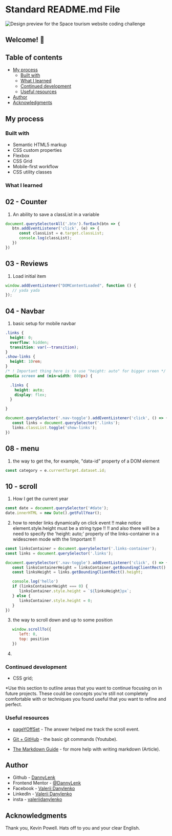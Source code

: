 # Standard README.md File

![Design preview for the Space tourism website coding challenge](./assets/preview.jpg)

## Welcome! 👋
## Table of contents

- [My process](#my-process)
  - [Built with](#built-with)
  - [What I learned](#what-i-learned)
  - [Continued development](#continued-development)
  - [Useful resources](#useful-resources)
- [Author](#author)
- [Acknowledgments](#acknowledgments)

## My process

### Built with

- Semantic HTML5 markup
- CSS custom properties
- Flexbox
- CSS Grid
- Mobile-first workflow
- CSS utility classes


### What I learned

## 02 - Counter

1) An ability to save a classList in a variable

```js
document.querySelectorAll('.btn').forEach(btn => {
   btn.addEventListener('click', (e) => {
      const classList = e.target.classList;
      console.log(classList);
   })
})
```

## 03 - Reviews

1) Load initial item

```js
window.addEventListener("DOMContentLoaded", function () {
   // yada yada
});
```

## 04 - Navbar

1) basic setup for mobile navbar

```css
.links {
  height: 0;
  overflow: hidden;
  transition: var(--transition);
}
.show-links {
  height: 10rem;
}
/* ! Important thing here is to use "height: auto" for bigger sreen */
@media screen and (min-width: 800px) {

  .links {
    height: auto;
    display: flex;
  }

}
```

```js
document.querySelector('.nav-toggle').addEventListener('click', () => {
   const links = document.querySelector('.links');
   links.classList.toggle('show-links');
})
```

## 08 - menu

1) the way to get the, for example, "data-id" property of a DOM element

```js
const category = e.currentTarget.dataset.id;
```

## 10 - scroll

1) How I get the current year

```js
const date = document.querySelector('#date');
date.innerHTML = new Date().getFullYear();
```

2) how to render links dynamically on click event
!! make notice element.style.height must be a string type !!
!! and also there will be a need to specify the 'height: auto;' property of the links-container in a widescreen mode with the !important !!

```js
const linksContainer = document.querySelector('.links-container');
const links = document.querySelector('.links');

document.querySelector('.nav-toggle').addEventListener('click', () => {
   const linksContainerHeight = linksContainer.getBoundingClientRect().height;
   const linksHeight = links.getBoundingClientRect().height;

   console.log('hello')
   if (linksContainerHeight === 0) {
      linksContainer.style.height = `${linksHeight}px`;
   } else {
      linksContainer.style.height = 0;
   }
})
```

3) the way to scroll down and up to some position

```js
   window.scrollTo({
      left: 0,
      top: position
   })
```

4) 



### Continued development

* CSS grid;

*Use this section to outline areas that you want to continue focusing on in future projects. These could be concepts you're still not completely comfortable with or techniques you found useful that you want to refine and perfect.

### Useful resources

- [pageYOffSet](https://stackoverflow.com/a/28144651/16906724) - The answer helped me track the scroll event.

- [Git + GitHub](https://www.youtube.com/watch?v=RGOj5yH7evk) - the basic git commands (Youtube).
- [The Markdown Guide](https://www.markdownguide.org/) - for more help with writing markdown (Article).

## Author

- Github - [DannyLenk](https://github.com/DannyLenk)
- Frontend Mentor - [@DannyLenk](https://www.frontendmentor.io/profile/DannyLenk)
- Facebook - [Valerii Danylenko](https://www.facebook.com/valerii.danylenko)
- LinkedIn - [Valerii Danylenko](https://www.linkedin.com/in/valerii-danylenko-74379212b)
- insta - [valeriidanylenko](https://www.instagram.com/valeriidanylenko/?hl=ru)

## Acknowledgments

Thank you, Kevin Powell. Hats off to you and your clear English.
